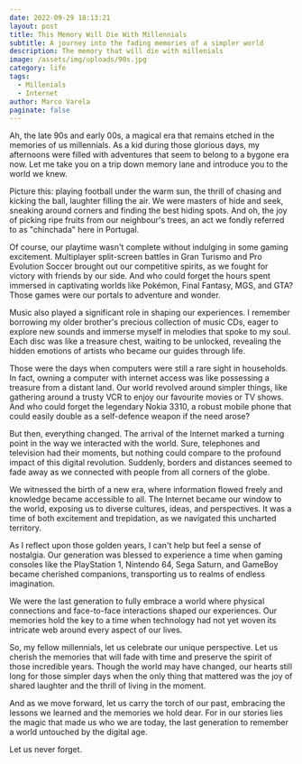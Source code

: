 ```yaml
---
date: 2022-09-29 18:13:21
layout: post
title: This Memory Will Die With Millennials
subtitle: A journey into the fading memories of a simpler world
description: The memory that will die with millenials
image: /assets/img/uploads/90s.jpg
category: life
tags:
  - Millenials
  - Internet
author: Marco Varela
paginate: false
---
```

Ah, the late 90s and early 00s, a magical era that remains etched in the memories of us millennials. As a kid during those glorious days, my afternoons were filled with adventures that seem to belong to a bygone era now. Let me take you on a trip down memory lane and introduce you to the world we knew.

Picture this: playing football under the warm sun, the thrill of chasing and kicking the ball, laughter filling the air. We were masters of hide and seek, sneaking around corners and finding the best hiding spots. And oh, the joy of picking ripe fruits from our neighbour's trees, an act we fondly referred to as "chinchada" here in Portugal.

Of course, our playtime wasn't complete without indulging in some gaming excitement. Multiplayer split-screen battles in Gran Turismo and Pro Evolution Soccer brought out our competitive spirits, as we fought for victory with friends by our side. And who could forget the hours spent immersed in captivating worlds like Pokémon, Final Fantasy, MGS, and GTA? Those games were our portals to adventure and wonder.

Music also played a significant role in shaping our experiences. I remember borrowing my older brother's precious collection of music CDs, eager to explore new sounds and immerse myself in melodies that spoke to my soul. Each disc was like a treasure chest, waiting to be unlocked, revealing the hidden emotions of artists who became our guides through life.

Those were the days when computers were still a rare sight in households. In fact, owning a computer with internet access was like possessing a treasure from a distant land. Our world revolved around simpler things, like gathering around a trusty VCR to enjoy our favourite movies or TV shows. And who could forget the legendary Nokia 3310, a robust mobile phone that could easily double as a self-defence weapon if the need arose?

But then, everything changed. The arrival of the Internet marked a turning point in the way we interacted with the world. Sure, telephones and television had their moments, but nothing could compare to the profound impact of this digital revolution. Suddenly, borders and distances seemed to fade away as we connected with people from all corners of the globe.

We witnessed the birth of a new era, where information flowed freely and knowledge became accessible to all. The Internet became our window to the world, exposing us to diverse cultures, ideas, and perspectives. It was a time of both excitement and trepidation, as we navigated this uncharted territory.

As I reflect upon those golden years, I can't help but feel a sense of nostalgia. Our generation was blessed to experience a time when gaming consoles like the PlayStation 1, Nintendo 64, Sega Saturn, and GameBoy became cherished companions, transporting us to realms of endless imagination.

We were the last generation to fully embrace a world where physical connections and face-to-face interactions shaped our experiences. Our memories hold the key to a time when technology had not yet woven its intricate web around every aspect of our lives.

So, my fellow millennials, let us celebrate our unique perspective. Let us cherish the memories that will fade with time and preserve the spirit of those incredible years. Though the world may have changed, our hearts still long for those simpler days when the only thing that mattered was the joy of shared laughter and the thrill of living in the moment.

And as we move forward, let us carry the torch of our past, embracing the lessons we learned and the memories we hold dear. For in our stories lies the magic that made us who we are today, the last generation to remember a world untouched by the digital age.

Let us never forget.
